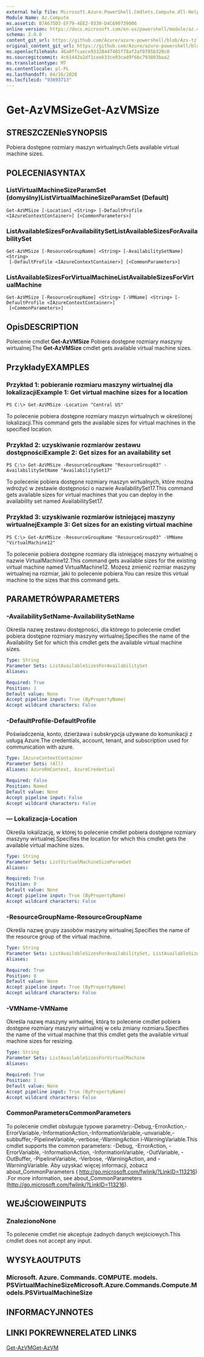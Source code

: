 ```yaml
---
external help file: Microsoft.Azure.PowerShell.Cmdlets.Compute.dll-Help-Help.xml
Module Name: Az.Compute
ms.assetid: B7A675D3-EF79-4EE2-9330-D4C690739006
online version: https://docs.microsoft.com/en-us/powershell/module/az.compute/get-azvmsize
schema: 2.0.0
content_git_url: https://github.com/Azure/azure-powershell/blob/Azs-tzl/src/Compute/Compute/help/Get-AzVMSize.md
original_content_git_url: https://github.com/Azure/azure-powershell/blob/Azs-tzl/src/Compute/Compute/help/Get-AzVMSize.md
ms.openlocfilehash: 46a0ffcaece93328447405f78af2af0785b329c0
ms.sourcegitcommit: 4c61442a2df1cee633ce93cad9f6bc793803baa2
ms.translationtype: MT
ms.contentlocale: pl-PL
ms.lasthandoff: 04/16/2020
ms.locfileid: "93893713"
---
```

# <span data-ttu-id="049c9-101">Get-AzVMSize</span><span class="sxs-lookup"><span data-stu-id="049c9-101">Get-AzVMSize</span></span>

## <span data-ttu-id="049c9-102">STRESZCZENIe</span><span class="sxs-lookup"><span data-stu-id="049c9-102">SYNOPSIS</span></span>
<span data-ttu-id="049c9-103">Pobiera dostępne rozmiary maszyn wirtualnych.</span><span class="sxs-lookup"><span data-stu-id="049c9-103">Gets available virtual machine sizes.</span></span>

## <span data-ttu-id="049c9-104">POLECENIA</span><span class="sxs-lookup"><span data-stu-id="049c9-104">SYNTAX</span></span>

### <span data-ttu-id="049c9-105">ListVirtualMachineSizeParamSet (domyślny)</span><span class="sxs-lookup"><span data-stu-id="049c9-105">ListVirtualMachineSizeParamSet (Default)</span></span>
```
Get-AzVMSize [-Location] <String> [-DefaultProfile <IAzureContextContainer>] [<CommonParameters>]
```

### <span data-ttu-id="049c9-106">ListAvailableSizesForAvailabilitySet</span><span class="sxs-lookup"><span data-stu-id="049c9-106">ListAvailableSizesForAvailabilitySet</span></span>
```
Get-AzVMSize [-ResourceGroupName] <String> [-AvailabilitySetName] <String>
 [-DefaultProfile <IAzureContextContainer>] [<CommonParameters>]
```

### <span data-ttu-id="049c9-107">ListAvailableSizesForVirtualMachine</span><span class="sxs-lookup"><span data-stu-id="049c9-107">ListAvailableSizesForVirtualMachine</span></span>
```
Get-AzVMSize [-ResourceGroupName] <String> [-VMName] <String> [-DefaultProfile <IAzureContextContainer>]
 [<CommonParameters>]
```

## <span data-ttu-id="049c9-108">Opis</span><span class="sxs-lookup"><span data-stu-id="049c9-108">DESCRIPTION</span></span>
<span data-ttu-id="049c9-109">Polecenie cmdlet **Get-AzVMSize** Pobiera dostępne rozmiary maszyny wirtualnej.</span><span class="sxs-lookup"><span data-stu-id="049c9-109">The **Get-AzVMSize** cmdlet gets available virtual machine sizes.</span></span>

## <span data-ttu-id="049c9-110">Przykłady</span><span class="sxs-lookup"><span data-stu-id="049c9-110">EXAMPLES</span></span>

### <span data-ttu-id="049c9-111">Przykład 1: pobieranie rozmiaru maszyny wirtualnej dla lokalizacji</span><span class="sxs-lookup"><span data-stu-id="049c9-111">Example 1: Get virtual machine sizes for a location</span></span>
```
PS C:\> Get-AzVMSize -Location "Central US"
```

<span data-ttu-id="049c9-112">To polecenie pobiera dostępne rozmiary maszyn wirtualnych w określonej lokalizacji.</span><span class="sxs-lookup"><span data-stu-id="049c9-112">This command gets the available sizes for virtual machines in the specified location.</span></span>

### <span data-ttu-id="049c9-113">Przykład 2: uzyskiwanie rozmiarów zestawu dostępności</span><span class="sxs-lookup"><span data-stu-id="049c9-113">Example 2: Get sizes for an availability set</span></span>
```
PS C:\> Get-AzVMSize -ResourceGroupName "ResourceGroup03" -AvailabilitySetName "AvailabilitySet17"
```

<span data-ttu-id="049c9-114">To polecenie pobiera dostępne rozmiary maszyn wirtualnych, które można wdrożyć w zestawie dostępności o nazwie AvailabilitySet17.</span><span class="sxs-lookup"><span data-stu-id="049c9-114">This command gets available sizes for virtual machines that you can deploy in the availability set named AvailabilitySet17.</span></span>

### <span data-ttu-id="049c9-115">Przykład 3: uzyskiwanie rozmiarów istniejącej maszyny wirtualnej</span><span class="sxs-lookup"><span data-stu-id="049c9-115">Example 3: Get sizes for an existing virtual machine</span></span>
```
PS C:\> Get-AzVMSize -ResourceGroupName "ResourceGroup03" -VMName "VirtualMachine12"
```

<span data-ttu-id="049c9-116">To polecenie pobiera dostępne rozmiary dla istniejącej maszyny wirtualnej o nazwie VirtualMachine12.</span><span class="sxs-lookup"><span data-stu-id="049c9-116">This command gets available sizes for the existing virtual machine named VirtualMachine12.</span></span>
<span data-ttu-id="049c9-117">Możesz zmienić rozmiar maszyny wirtualnej na rozmiar, jaki to polecenie pobiera.</span><span class="sxs-lookup"><span data-stu-id="049c9-117">You can resize this virtual machine to the sizes that this command gets.</span></span>

## <span data-ttu-id="049c9-118">PARAMETRÓW</span><span class="sxs-lookup"><span data-stu-id="049c9-118">PARAMETERS</span></span>

### <span data-ttu-id="049c9-119">-AvailabilitySetName</span><span class="sxs-lookup"><span data-stu-id="049c9-119">-AvailabilitySetName</span></span>
<span data-ttu-id="049c9-120">Określa nazwę zestawu dostępności, dla którego to polecenie cmdlet pobiera dostępne rozmiary maszyny wirtualnej.</span><span class="sxs-lookup"><span data-stu-id="049c9-120">Specifies the name of the Availability Set for which this cmdlet gets the available virtual machine sizes.</span></span>

```yaml
Type: String
Parameter Sets: ListAvailableSizesForAvailabilitySet
Aliases: 

Required: True
Position: 1
Default value: None
Accept pipeline input: True (ByPropertyName)
Accept wildcard characters: False
```

### <span data-ttu-id="049c9-121">-DefaultProfile</span><span class="sxs-lookup"><span data-stu-id="049c9-121">-DefaultProfile</span></span>
<span data-ttu-id="049c9-122">Poświadczenia, konto, dzierżawa i subskrypcja używane do komunikacji z usługą Azure.</span><span class="sxs-lookup"><span data-stu-id="049c9-122">The credentials, account, tenant, and subscription used for communication with azure.</span></span>

```yaml
Type: IAzureContextContainer
Parameter Sets: (All)
Aliases: AzureRmContext, AzureCredential

Required: False
Position: Named
Default value: None
Accept pipeline input: False
Accept wildcard characters: False
```

### <span data-ttu-id="049c9-123">— Lokalizacja</span><span class="sxs-lookup"><span data-stu-id="049c9-123">-Location</span></span>
<span data-ttu-id="049c9-124">Określa lokalizację, w której to polecenie cmdlet pobiera dostępne rozmiary maszyny wirtualnej.</span><span class="sxs-lookup"><span data-stu-id="049c9-124">Specifies the location for which this cmdlet gets the available virtual machine sizes.</span></span>

```yaml
Type: String
Parameter Sets: ListVirtualMachineSizeParamSet
Aliases: 

Required: True
Position: 0
Default value: None
Accept pipeline input: True (ByPropertyName)
Accept wildcard characters: False
```

### <span data-ttu-id="049c9-125">-ResourceGroupName</span><span class="sxs-lookup"><span data-stu-id="049c9-125">-ResourceGroupName</span></span>
<span data-ttu-id="049c9-126">Określa nazwę grupy zasobów maszyny wirtualnej.</span><span class="sxs-lookup"><span data-stu-id="049c9-126">Specifies the name of the resource group of the virtual machine.</span></span>

```yaml
Type: String
Parameter Sets: ListAvailableSizesForAvailabilitySet, ListAvailableSizesForVirtualMachine
Aliases: 

Required: True
Position: 0
Default value: None
Accept pipeline input: True (ByPropertyName)
Accept wildcard characters: False
```

### <span data-ttu-id="049c9-127">-VMName</span><span class="sxs-lookup"><span data-stu-id="049c9-127">-VMName</span></span>
<span data-ttu-id="049c9-128">Określa nazwę maszyny wirtualnej, którą to polecenie cmdlet pobiera dostępne rozmiary maszyny wirtualnej w celu zmiany rozmiaru.</span><span class="sxs-lookup"><span data-stu-id="049c9-128">Specifies the name of the virtual machine that this cmdlet gets the available virtual machine sizes for resizing.</span></span>

```yaml
Type: String
Parameter Sets: ListAvailableSizesForVirtualMachine
Aliases: 

Required: True
Position: 1
Default value: None
Accept pipeline input: True (ByPropertyName)
Accept wildcard characters: False
```

### <span data-ttu-id="049c9-129">CommonParameters</span><span class="sxs-lookup"><span data-stu-id="049c9-129">CommonParameters</span></span>
<span data-ttu-id="049c9-130">To polecenie cmdlet obsługuje typowe parametry:-Debug,-ErrorAction,-ErrorVariable,-InformationAction,-InformationVariable,-unvariable,-subbuffer,-PipelineVariable,-verbose,-WarningAction i-WarningVariable.</span><span class="sxs-lookup"><span data-stu-id="049c9-130">This cmdlet supports the common parameters: -Debug, -ErrorAction, -ErrorVariable, -InformationAction, -InformationVariable, -OutVariable, -OutBuffer, -PipelineVariable, -Verbose, -WarningAction, and -WarningVariable.</span></span> <span data-ttu-id="049c9-131">Aby uzyskać więcej informacji, zobacz about_CommonParameters ( http://go.microsoft.com/fwlink/?LinkID=113216) .</span><span class="sxs-lookup"><span data-stu-id="049c9-131">For more information, see about_CommonParameters (http://go.microsoft.com/fwlink/?LinkID=113216).</span></span>

## <span data-ttu-id="049c9-132">WEJŚCIOWE</span><span class="sxs-lookup"><span data-stu-id="049c9-132">INPUTS</span></span>

### <span data-ttu-id="049c9-133">Znaleziono</span><span class="sxs-lookup"><span data-stu-id="049c9-133">None</span></span>
<span data-ttu-id="049c9-134">To polecenie cmdlet nie akceptuje żadnych danych wejściowych.</span><span class="sxs-lookup"><span data-stu-id="049c9-134">This cmdlet does not accept any input.</span></span>

## <span data-ttu-id="049c9-135">WYSYŁA</span><span class="sxs-lookup"><span data-stu-id="049c9-135">OUTPUTS</span></span>

### <span data-ttu-id="049c9-136">Microsoft. Azure. Commands. COMPUTE. models. PSVirtualMachineSize</span><span class="sxs-lookup"><span data-stu-id="049c9-136">Microsoft.Azure.Commands.Compute.Models.PSVirtualMachineSize</span></span>

## <span data-ttu-id="049c9-137">INFORMACYJN</span><span class="sxs-lookup"><span data-stu-id="049c9-137">NOTES</span></span>

## <span data-ttu-id="049c9-138">LINKI POKREWNE</span><span class="sxs-lookup"><span data-stu-id="049c9-138">RELATED LINKS</span></span>

[<span data-ttu-id="049c9-139">Get-AzVM</span><span class="sxs-lookup"><span data-stu-id="049c9-139">Get-AzVM</span></span>](./Get-AzVM.md)


